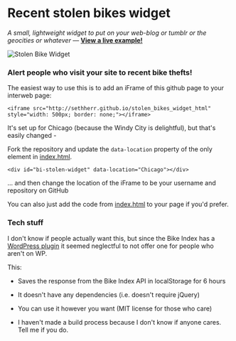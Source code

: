 # Recent stolen bikes widget

_A small, lightweight widget to put on your web-blog or tumblr or the geocities or whatever_ &mdash; __[View a live example!](http://sethherr.github.io/stolen_bikes_widget_html/example)__

![Stolen Bike Widget](https://raw.githubusercontent.com/sethherr/stolen_bikes_widget_html/gh-pages/screenshot.png)

### Alert people who visit your site to recent bike thefts!

The easiest way to use this is to add an iFrame of this github page to your interweb page:

    <iframe src="http://sethherr.github.io/stolen_bikes_widget_html" style="width: 500px; border: none;"></iframe>

It's set up for Chicago (because the Windy City is delightful), but that's easily changed -

Fork the repository and update the `data-location` property of the only element in [index.html](https://github.com/sethherr/stolen_bikes_widget_html/blob/master/index.html#L7).
    
    <div id="bi-stolen-widget" data-location="Chicago"></div>

... and then change the location of the iFrame to be your username and repository on GitHub

You can also just add the code from [index.html](https://github.com/sethherr/stolen_bikes_widget_html/blob/master/index.html) to your page if you'd prefer.


### Tech stuff

I don't know if people actually want this, but since the Bike Index has a [WordPress plugin](https://github.com/purcebr/bike-index-listings) it seemed neglectful to not offer one for people who aren't on WP.

This: 

- Saves the response from the Bike Index API in localStorage for 6 hours

- It doesn't have any dependencies (i.e. doesn't require jQuery)

- You can use it however you want (MIT license for those who care)

- I haven't made a build process because I don't know if anyone cares. Tell me if you do.